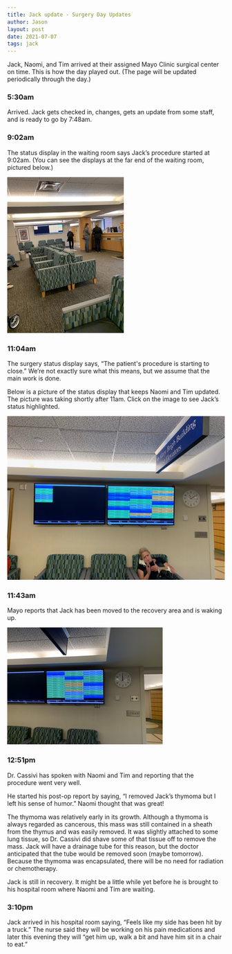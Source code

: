 ```yaml
---
title: Jack update - Surgery Day Updates
author: Jason
layout: post
date: 2021-07-07
tags: jack
---
```


Jack, Naomi, and Tim arrived at their assigned Mayo Clinic surgical center on time.  This is how the day played out.  (The page will be updated periodically through the day.)

### 5:30am

Arrived.  Jack gets checked in, changes, gets an update from some staff, and is ready to go by 7:48am.

### 9:02am

The status display in the waiting room says Jack’s procedure started at 9:02am.  (You can see the displays at the far end of the waiting room, pictured below.)

[![Waiting room at the Mayo Clinic surgical center.](/assets/images/jack-waiting-room-at-Mayo-thumbnail.jpeg)](/assets/images/jack-waiting-room-at-Mayo.jpeg)

### 11:04am

The surgery status display says, “The patient's procedure is starting to close.”  We’re not exactly sure what this means, but we assume that the main work is done.

Below is a picture of the status display that keeps Naomi and Tim updated.  The picture was taking shortly after 11am.  Click on the image to see Jack’s status highlighted.

[![Status displays.](/assets/images/jack-status-displays.jpg)](/assets/images/jack-status-displays-zoom.jpg)

### 11:43am

Mayo reports that Jack has been moved to the recovery area and is waking up.

[![Status display - waking up.](/assets/images/jack-status-waking-thumbnail.jpeg)](/assets/images/jack-status-waking.jpeg)


### 12:51pm

Dr. Cassivi has spoken with Naomi and Tim and reporting that the procedure went very well.  

He started his post-op report by saying, “I removed Jack’s thymoma but I left his sense of humor.”  Naomi thought that was great!

The thymoma was relatively early in its growth.  Although a thymoma is always regarded as cancerous, this mass was still contained in a sheath from the thymus and was easily removed.  It was slightly attached to some lung tissue, so Dr. Cassivi did shave some of that tissue off to remove the mass.  Jack will have a drainage tube for this reason, but the doctor anticipated that the tube would be removed soon (maybe tomorrow).  Because the thymoma was encapsulated, there will be no need for radiation or chemotherapy.

Jack is still in recovery.  It might be a little while yet before he is brought to his hospital room where Naomi and Tim are waiting.

### 3:10pm

Jack arrived in his hospital room saying, “Feels like my side has been hit by a truck.”  The nurse said they will be working on his pain medications and later this evening they will “get him up, walk a bit and have him sit in a chair to eat.”


<!--
SYNTAX FOR IMAGES
* use services to create JPG and to create thumbnail that is 720px wide

[![ALT-TEXT](/assets/images/filename-thumbnail.jpg)](/assets/images/filename.jpg)
-->

<!--
SYNTAX FOR VIDEO
* convert MOV to mp4 using VLC

<video width="480" height="320" controls="controls">
  <source src="/assets/media/filename.m4v" type="video/mp4">
</video>
-->

